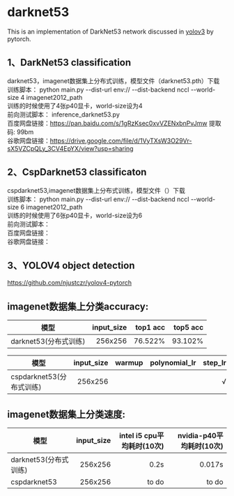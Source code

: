 # darknet53

This is an implementation of DarkNet53 network discussed in [yolov3](https://pjreddie.com/media/files/papers/YOLOv3.pdf) by pytorch.
 
1、DarkNet53 classification  
---------------------------
darknet53，imagenet数据集上分布式训练，模型文件（darknet53.pth）下载   
训练脚本： python main.py --dist-url env:// --dist-backend nccl --world-size 4 imagenet2012_path  
训练的时候使用了4张p40显卡，world-size设为4  
前向测试脚本： inference_darknet53.py   
百度网盘链接：https://pan.baidu.com/s/1gRzKsec0xvVZENxbnPvJmw 提取码: 99bm    
谷歌网盘链接：https://drive.google.com/file/d/1VyTXsW3O29Vr-sX5VZCpQLy_3CV4EpYX/view?usp=sharing  

2、CspDarknet53 classificaton    
-----------------------------    
cspdarknet53,imagenet数据集上分布式训练，模型文件（）下载  
训练脚本： python main.py --dist-url env:// --dist-backend nccl --world-size 6 imagenet2012_path  
训练的时候使用了6张p40显卡，world-size设为6  
前向测试脚本：  
百度网盘链接：  
谷歌网盘链接：  

3、YOLOV4 object detection    
------------------------------  
https://github.com/njustczr/yolov4-pytorch    

imagenet数据集上分类accuracy:  
---------------------------  
| 模型        |  input_size  | top1 acc |  top5 acc |
| --------   | -----: |  -----:   |   -----:  | 
| darknet53(分布式训练)        | 256x256 | 76.522% |  93.102%  |

|  模型 |input_size|warmup|polynomial_lr|step_lr|mish|label_smoothing|cut_mix|epoch|top1_acc|
| -----------| ---------: |-------:|--------:|-------:|-----:|----------------:|--------:|-----:|----------:|
| cspdarknet53(分布式训练)| 256x256 |        |                |    √    |   √   |       √          |         |   120   |    77.36%   | 


imagenet数据集上分类速度:  
------------------------  
| 模型  | input_size | intel i5 cpu平均耗时(10次) | nvidia-p40平均耗时(10次) |
| ----- | -------: | ----------: | -----------: |
|darknet53(分布式训练)| 256x256 | 0.2s  | 0.017s |
|cspdarknet53| 256x256 |  to do   |  to do  |

